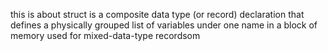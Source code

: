 this is about struct  is a composite data type (or record) declaration that defines a physically grouped list of variables under one name in a block of memory used for mixed-data-type recordsom
